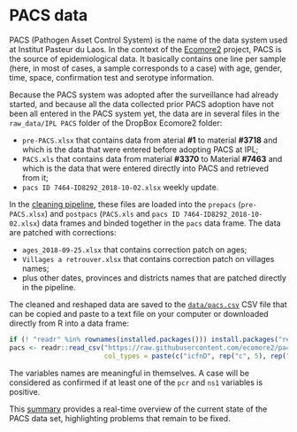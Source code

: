 
<!-- README.md is generated from README.Rmd. Please edit that file -->

# PACS data

<!-- badges: start -->

<!-- badges: end -->

PACS (Pathogen Asset Control System) is the name of the data system used
at Institut Pasteur du Laos. In the context of the
[Ecomore2](http://www.ecomore.org) project, PACS is the source of
epidemiological data. It basically contains one line per sample (here,
in most of cases, a sample corresponds to a case) with age, gender,
time, space, confirmation test and serotype information.

Because the PACS system was adopted after the surveillance had already
started, and because all the data collected prior PACS adoption have not
been all entered in the PACS system yet, the data are in several files
in the `raw_data/IPL PACS` folder of the DropBox Ecomore2 folder:

  - `pre-PACS.xlsx` that contains data from aterial **\#1** to material
    **\#3718** and which is the data that were entered before adopting
    PACS at IPL;
  - `PACS.xls` that contains data from material **\#3370** to Material
    **\#7463** and which is the data that were entered directly into
    PACS and retrieved from it;
  - `pacs ID 7464-ID8292_2018-10-02.xlsx` weekly update.

In the [cleaning
pipeline](https://ecomore2.github.io/pacs/make_data.html), these files
are loaded into the `prepacs` (`pre-PACS.xlsx`) and `postpacs`
(`PACS.xls` and `pacs ID 7464-ID8292_2018-10-02.xlsx`) data frames and
binded together in the `pacs` data frame. The data are patched with
corrections:

  - `ages_2018-09-25.xlsx` that contains correction patch on ages;
  - `Villages a retrouver.xlsx` that contains correction patch on
    villages names;
  - plus other dates, provinces and districts names that are patched
    directly in the pipeline.

The cleaned and reshaped data are saved to the
[`data/pacs.csv`](https://raw.githubusercontent.com/ecomore2/pacs/master/data/pacs.csv)
CSV file that can be copied and paste to a text file on your computer or
downloaded directly from R into a data
frame:

``` r
if (! "readr" %in% rownames(installed.packages())) install.packages("readr")
pacs <- readr::read_csv("https://raw.githubusercontent.com/ecomore2/pacs/master/data/pacs.csv",
                        col_types = paste(c("icfnD", rep("c", 5), rep("D", 4), rep("f", 3)), collapse = ""))
```

The variables names are meaningful in themselves. A case will be
considered as confirmed if at least one of the `pcr` and `ns1` variables
is positive.

This [summary](https://ecomore2.github.io/pacs/summarize_data.html)
provides a real-time overview of the current state of the PACS data set,
highlighting problems that remain to be fixed.
